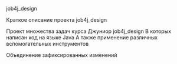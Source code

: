 job4j_design

Краткое описание проекта job4j_design

Проект множества задач курса Джуниор job4j_design
В которых написан код на языке Java
А также применение различных вспомогательных инструментов

Объединение зафиксированных изменений   